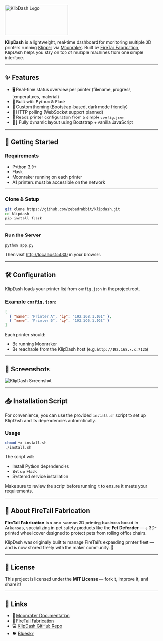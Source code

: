 
<img src="https://github.com/user-attachments/assets/af8caf3b-b8fb-428d-98ff-e4fc79660847" width="208" height="100" alt="KlipDash Logo"/>

**KlipDash** is a lightweight, real-time dashboard for monitoring multiple 3D printers running [Klipper](https://www.klipper3d.org/) via [Moonraker](https://moonraker.readthedocs.io/). Built by [FireTail Fabrication](https://firetailfab.com), KlipDash helps you stay on top of multiple machines from one simple interface.

---

## ✨ Features

- 🖥️ Real-time status overview per printer (filename, progress, temperatures, material)
- 🐍 Built with Python & Flask
- 🎨 Custom theming (Bootstrap-based, dark mode friendly)
- 📡 HTTP polling (WebSocket support planned)
- 🧩 Reads printer configuration from a simple `config.json`
- 👩‍💻 Fully dynamic layout using Bootstrap + vanilla JavaScript

---

## 🚀 Getting Started

### Requirements

- Python 3.9+
- Flask
- Moonraker running on each printer
- All printers must be accessible on the network

---

### Clone & Setup

```bash
git clone https://github.com/zebadrabbit/klipdash.git
cd klipdash
pip install flask
```

---

### Run the Server

```bash
python app.py
```

Then visit [http://localhost:5000](http://localhost:5000) in your browser.

---

## 🛠 Configuration

KlipDash loads your printer list from `config.json` in the project root.

### Example `config.json`:

```json
[
  { "name": "Printer A", "ip": "192.168.1.101" },
  { "name": "Printer B", "ip": "192.168.1.102" }
]
```

Each printer should:
- Be running Moonraker
- Be reachable from the KlipDash host (e.g. `http://192.168.x.x:7125`)


---

## 📸 Screenshots

![KlipDash Screenshot](https://github.com/user-attachments/assets/b04a0e5b-09b9-4808-b1d0-1788b7452ea9)

---

## 📥 Installation Script

For convenience, you can use the provided `install.sh` script to set up KlipDash and its dependencies automatically.

### Usage

```bash
chmod +x install.sh
./install.sh
```

The script will:
- Install Python dependencies
- Set up Flask
- Systemd service installation

Make sure to review the script before running it to ensure it meets your requirements.

---

## 🐾 About FireTail Fabrication

**FireTail Fabrication** is a one-woman 3D printing business based in Arkansas, specializing in pet safety products like the **Pet Defender** — a 3D-printed wheel cover designed to protect pets from rolling office chairs.

KlipDash was originally built to manage FireTail’s expanding printer fleet — and is now shared freely with the maker community. 🧡

---

## 📜 License

This project is licensed under the **MIT License** — fork it, improve it, and share it!

---

## 🔗 Links

- 🔧 [Moonraker Documentation](https://moonraker.readthedocs.io/)
- 🐾 [FireTail Fabrication](https://firetailfab.com)
- 💻 [KlipDash GitHub Repo](https://github.com/zebadrabbit/klipdash)
- 🐦 [Bluesky](https://bsky.app/profile/firetailfab.bsky.social)


